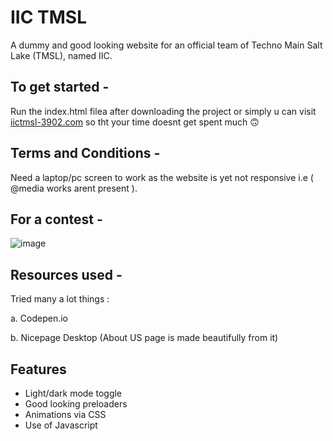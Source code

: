 # IIC TMSL 

A dummy and good looking website for an official team of Techno Main Salt Lake (TMSL), named IIC.

## To get started - 

Run the index.html filea after downloading the project or simply u can visit <a target="_blank" href="https://iic-tmsl-3902.vercel.app/">iictmsl-3902.com</a> so tht your time doesnt get spent much 🙃

## Terms and Conditions - 

Need a laptop/pc screen to work as the website is yet not responsive i.e  ( @media works arent present ).

## For a contest -

![image](https://user-images.githubusercontent.com/111780029/218451295-fc8e463c-9d89-4b2c-b26c-1c01fa47d729.png)



## Resources used - 

Tried many a lot things :

a. Codepen.io

b. Nicepage Desktop (About US page is made beautifully from it)





## Features

- Light/dark mode toggle
- Good looking preloaders
- Animations via CSS 
- Use of Javascript

